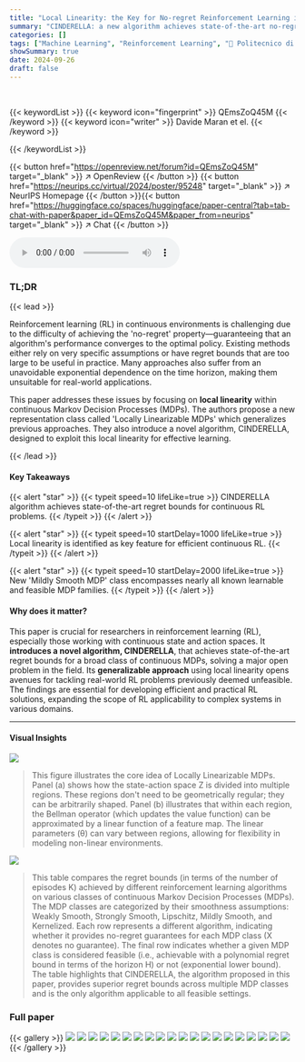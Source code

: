 ```yaml
---
title: "Local Linearity: the Key for No-regret Reinforcement Learning in Continuous MDPs"
summary: "CINDERELLA: a new algorithm achieves state-of-the-art no-regret bounds for continuous RL problems by exploiting local linearity."
categories: []
tags: ["Machine Learning", "Reinforcement Learning", "🏢 Politecnico di Milano",]
showSummary: true
date: 2024-09-26
draft: false
---
```


<br>

{{< keywordList >}}
{{< keyword icon="fingerprint" >}} QEmsZoQ45M {{< /keyword >}}
{{< keyword icon="writer" >}} Davide Maran et el. {{< /keyword >}}
 
{{< /keywordList >}}

{{< button href="https://openreview.net/forum?id=QEmsZoQ45M" target="_blank" >}}
↗ OpenReview
{{< /button >}}
{{< button href="https://neurips.cc/virtual/2024/poster/95248" target="_blank" >}}
↗ NeurIPS Homepage
{{< /button >}}{{< button href="https://huggingface.co/spaces/huggingface/paper-central?tab=tab-chat-with-paper&paper_id=QEmsZoQ45M&paper_from=neurips" target="_blank" >}}
↗ Chat
{{< /button >}}



<audio controls>
    <source src="https://ai-paper-reviewer.com/QEmsZoQ45M/podcast.wav" type="audio/wav">
    Your browser does not support the audio element.
</audio>


### TL;DR


{{< lead >}}

Reinforcement learning (RL) in continuous environments is challenging due to the difficulty of achieving the 'no-regret' property—guaranteeing that an algorithm's performance converges to the optimal policy. Existing methods either rely on very specific assumptions or have regret bounds that are too large to be useful in practice.  Many approaches also suffer from an unavoidable exponential dependence on the time horizon, making them unsuitable for real-world applications.

This paper addresses these issues by focusing on **local linearity** within continuous Markov Decision Processes (MDPs).  The authors propose a new representation class called 'Locally Linearizable MDPs' which generalizes previous approaches.  They also introduce a novel algorithm, CINDERELLA, designed to exploit this local linearity for effective learning.

{{< /lead >}}


#### Key Takeaways

{{< alert "star" >}}
{{< typeit speed=10 lifeLike=true >}} CINDERELLA algorithm achieves state-of-the-art regret bounds for continuous RL problems. {{< /typeit >}}
{{< /alert >}}

{{< alert "star" >}}
{{< typeit speed=10 startDelay=1000 lifeLike=true >}} Local linearity is identified as key feature for efficient continuous RL. {{< /typeit >}}
{{< /alert >}}

{{< alert "star" >}}
{{< typeit speed=10 startDelay=2000 lifeLike=true >}} New 'Mildly Smooth MDP' class encompasses nearly all known learnable and feasible MDP families. {{< /typeit >}}
{{< /alert >}}

#### Why does it matter?
This paper is crucial for researchers in reinforcement learning (RL), especially those working with continuous state and action spaces.  It **introduces a novel algorithm, CINDERELLA**, that achieves state-of-the-art regret bounds for a broad class of continuous MDPs, solving a major open problem in the field. Its **generalizable approach** using local linearity opens avenues for tackling real-world RL problems previously deemed unfeasible. The findings are essential for developing efficient and practical RL solutions, expanding the scope of RL applicability to complex systems in various domains.

------
#### Visual Insights



![](https://ai-paper-reviewer.com/QEmsZoQ45M/figures_3_1.jpg)

> This figure illustrates the core idea of Locally Linearizable MDPs.  Panel (a) shows how the state-action space Z is divided into multiple regions. These regions don't need to be geometrically regular; they can be arbitrarily shaped. Panel (b) illustrates that within each region, the Bellman operator (which updates the value function) can be approximated by a linear function of a feature map.  The linear parameters (θ) can vary between regions, allowing for flexibility in modeling non-linear environments.





![](https://ai-paper-reviewer.com/QEmsZoQ45M/tables_8_1.jpg)

> This table compares the regret bounds (in terms of the number of episodes K) achieved by different reinforcement learning algorithms on various classes of continuous Markov Decision Processes (MDPs). The MDP classes are categorized by their smoothness assumptions: Weakly Smooth, Strongly Smooth, Lipschitz, Mildly Smooth, and Kernelized. Each row represents a different algorithm, indicating whether it provides no-regret guarantees for each MDP class (X denotes no guarantee).  The final row indicates whether a given MDP class is considered feasible (i.e., achievable with a polynomial regret bound in terms of the horizon H) or not (exponential lower bound). The table highlights that CINDERELLA, the algorithm proposed in this paper, provides superior regret bounds across multiple MDP classes and is the only algorithm applicable to all feasible settings.





### Full paper

{{< gallery >}}
<img src="https://ai-paper-reviewer.com/QEmsZoQ45M/1.png" class="grid-w50 md:grid-w33 xl:grid-w25" />
<img src="https://ai-paper-reviewer.com/QEmsZoQ45M/2.png" class="grid-w50 md:grid-w33 xl:grid-w25" />
<img src="https://ai-paper-reviewer.com/QEmsZoQ45M/3.png" class="grid-w50 md:grid-w33 xl:grid-w25" />
<img src="https://ai-paper-reviewer.com/QEmsZoQ45M/4.png" class="grid-w50 md:grid-w33 xl:grid-w25" />
<img src="https://ai-paper-reviewer.com/QEmsZoQ45M/5.png" class="grid-w50 md:grid-w33 xl:grid-w25" />
<img src="https://ai-paper-reviewer.com/QEmsZoQ45M/6.png" class="grid-w50 md:grid-w33 xl:grid-w25" />
<img src="https://ai-paper-reviewer.com/QEmsZoQ45M/7.png" class="grid-w50 md:grid-w33 xl:grid-w25" />
<img src="https://ai-paper-reviewer.com/QEmsZoQ45M/8.png" class="grid-w50 md:grid-w33 xl:grid-w25" />
<img src="https://ai-paper-reviewer.com/QEmsZoQ45M/9.png" class="grid-w50 md:grid-w33 xl:grid-w25" />
<img src="https://ai-paper-reviewer.com/QEmsZoQ45M/10.png" class="grid-w50 md:grid-w33 xl:grid-w25" />
<img src="https://ai-paper-reviewer.com/QEmsZoQ45M/11.png" class="grid-w50 md:grid-w33 xl:grid-w25" />
<img src="https://ai-paper-reviewer.com/QEmsZoQ45M/12.png" class="grid-w50 md:grid-w33 xl:grid-w25" />
<img src="https://ai-paper-reviewer.com/QEmsZoQ45M/13.png" class="grid-w50 md:grid-w33 xl:grid-w25" />
<img src="https://ai-paper-reviewer.com/QEmsZoQ45M/14.png" class="grid-w50 md:grid-w33 xl:grid-w25" />
<img src="https://ai-paper-reviewer.com/QEmsZoQ45M/15.png" class="grid-w50 md:grid-w33 xl:grid-w25" />
<img src="https://ai-paper-reviewer.com/QEmsZoQ45M/16.png" class="grid-w50 md:grid-w33 xl:grid-w25" />
<img src="https://ai-paper-reviewer.com/QEmsZoQ45M/17.png" class="grid-w50 md:grid-w33 xl:grid-w25" />
<img src="https://ai-paper-reviewer.com/QEmsZoQ45M/18.png" class="grid-w50 md:grid-w33 xl:grid-w25" />
<img src="https://ai-paper-reviewer.com/QEmsZoQ45M/19.png" class="grid-w50 md:grid-w33 xl:grid-w25" />
<img src="https://ai-paper-reviewer.com/QEmsZoQ45M/20.png" class="grid-w50 md:grid-w33 xl:grid-w25" />
{{< /gallery >}}